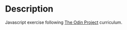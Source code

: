 # Description

Javascript exercise following [The Odin Project](https://www.theodinproject.com/lessons/javascript-recursion) curriculum.
